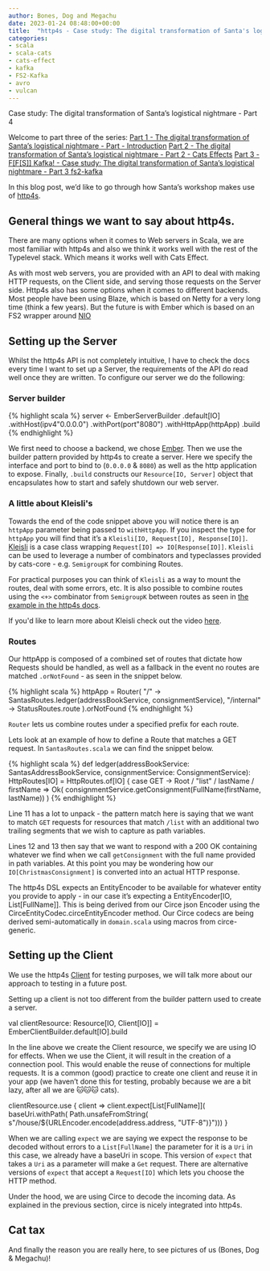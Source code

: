 ```yaml
---
author: Bones, Dog and Megachu
date: 2023-01-24 08:48:00+00:00
title:  "http4s - Case study: The digital transformation of Santa's logistical nightmare - Part 4 http4s"
categories:
- scala
- scala-cats
- cats-effect
- kafka
- FS2-Kafka
- avro
- vulcan
---
```






Case study: The digital transformation of Santa’s logistical nightmare - Part 4

Welcome to part three of the series:
[Part 1 - The digital transformation of Santa’s logistical nightmare - Part - Introduction](https://functional-feline-society.github.io/2022/12/16/santas-logistical-nightmare-pt1/)
[Part 2 - The digital transformation of Santa’s logistical nightmare - Part 2 - Cats Effects](https://functional-feline-society.github.io/2022/12/22/io-part-2/)
[Part 3 - F[F[S]] Kafka! - Case study: The digital transformation of Santa’s logistical nightmare - Part 3 fs2-kafka](https://functional-feline-society.github.io/2023/01/24/fs2-kafka/)

In this blog post, we’d like to go through how Santa’s workshop makes use of [http4s](https://http4s.org).


## General things we want to say about http4s.

There are many options when it comes to Web servers in Scala, we are most familiar with http4s and also we think it works well with the rest of the Typelevel stack. Which means it works well with Cats Effect.

As with most web servers, you are provided with an API to deal with making HTTP requests, on the Client side, and serving those requests on the Server side. 
Http4s also has some options when it comes to different backends. Most people have been using Blaze, which is based on Netty for a very long time (think a few years). But the future is with Ember which is based on an FS2 wrapper around [NIO](https://docs.oracle.com/en/java/javase/15/core/java-nio.html) 

## Setting up the Server

Whilst the http4s API is not completely intuitive, I have to check the docs every time I want to set up a Server, the requirements of the API do read well once they are written. To configure our server we do the following:

### Server builder
{% highlight scala %}
server <- EmberServerBuilder
  .default[IO]
  .withHost(ipv4"0.0.0.0")
  .withPort(port"8080")
  .withHttpApp(httpApp)
  .build
{% endhighlight %}

We first need to choose a backend, we chose [Ember](https://mvnrepository.com/artifact/org.http4s/http4s-ember-server). 
Then we use the builder pattern provided by http4s to create a server.
Here we specify the interface and port to bind to (`0.0.0.0` & `8080`) as well as the http application to expose.
Finally, `.build` constructs our `Resource[IO, Server]` object that encapsulates how to start and safely shutdown our web server.

### A little about Kleisli's
Towards the end of the code snippet above you will notice there is an `httpApp` parameter being passed to `withHttpApp`. 
If you inspect the type for `httpApp` you will find that it’s a `Kleisli[IO, Request[IO], Response[IO]]`. 
[Kleisli](https://typelevel.org/cats/datatypes/kleisli.html) is a case class wrapping `Request[IO] => IO[Response[IO]]`. `Kleisli` can be used to leverage a number of combinators and typeclasses provided by cats-core - e.g. `SemigroupK` for combining Routes.

For practical purposes you can think of `Kleisli` as a way to mount the routes, deal with some errors, etc.
It is also possible to combine routes using the `<+>` combinator from `SemigroupK` between routes as seen in [the example in the http4s docs](https://http4s.org/v0.23/docs/service.html#running-your-service).

If you'd like to learn more about Kleisli check out the video [here](https://www.youtube.com/watch?v=qL6Viix3npA). 

### Routes
Our httpApp is composed of a combined set of routes that dictate how Requests should be handled, as well as a fallback in the event no routes are matched `.orNotFound` - as seen in the snippet below.

{% highlight scala %}
httpApp = Router(
  "/"         -> SantasRoutes.ledger(addressBookService, consignmentService),
  "/internal" -> StatusRoutes.route
).orNotFound
{% endhighlight %}

`Router` lets us combine routes under a specified prefix for each route.

Lets look at an example of how to define a Route that matches a GET request.
In `SantasRoutes.scala` we can find the snippet below.

{% highlight scala %}
  def ledger(addressBookService: SantasAddressBookService, consignmentService: ConsignmentService): HttpRoutes[IO] =
    HttpRoutes.of[IO] {
      case GET -> Root / "list" / lastName / firstName =>
        Ok(
          consignmentService.getConsignment(FullName(firstName, lastName))
        )
{% endhighlight %}

Line 11 has a lot to unpack - the pattern match here is saying that we want to match `GET` requests for resources that match `/list` with an additional two trailing segments that we wish to capture as path variables.

Lines 12 and 13 then say that we want to respond with a 200 OK containing whatever we find when we call `getConsignment` with the full name provided in path variables.
At this point you may be wondering how our `IO[ChristmasConsignment]` is converted into an actual HTTP response.

The http4s DSL expects an EntityEncoder to be available for whatever entity you provide to apply - in our case it’s expecting a EntityEncoder[IO, List[FullName]]. This is being derived from our Circe json Encoder using the CirceEntityCodec.circeEntityEncoder method. Our Circe codecs are being derived semi-automatically in `domain.scala` using macros from circe-generic. 
## Setting up the Client

We use the http4s [Client](https://http4s.org/v0.23/docs/client.html) for testing purposes, we will talk more about our approach to testing in a future post.

Setting up a client is not too different from the builder pattern used to create a server. 

val clientResource: Resource[IO, Client[IO]] = EmberClientBuilder.default[IO].build


In the line above we create the Client resource, we specify we are using IO for effects. When we use the Client, it will result in the creation of a connection pool. This would enable the reuse of connections for multiple requests. It is a common (good) practice to create one client and reuse it in your app (we haven’t done this for testing, probably because we are a bit lazy, after all we are 🐱🐱🐱 cats).


clientResource.use { client =>
 client.expect[List[FullName]](
   baseUri.withPath(
     Path.unsafeFromString(
       s"/house/${URLEncoder.encode(address.address, "UTF-8")}")))
}

When we are calling `expect` we are saying we expect the response to be decoded without errors to a `List[FullName]`  the parameter for it is a `Uri` in this case, we already have a baseUri in scope. This version of `expect` that takes a `Uri` as a parameter will make a `Get` request. There are alternative versions of `expect` that accept a `Request[IO]` which lets you choose the HTTP method.

Under the hood, we are using Circe to decode the incoming data. As explained in the previous section, circe is nicely integrated into http4s. 




## Cat tax

And finally the reason you are really here, to see pictures of us (Bones, Dog & Megachu)!


